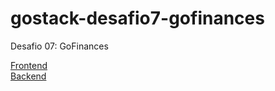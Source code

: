 # gostack-desafio7-gofinances
Desafio 07: GoFinances

<a href="gostack-desafio7-gofinances-frontend">Frontend</a>
<br/>
<a href="gostack-desafio7-gofinances-backend">Backend</a>
